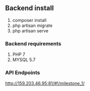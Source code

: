 ## Backend install ##
1. composer install
2. php artisan migrate
3. php artisan serve

### Backend requirements ###
1. PHP 7
2. MYSQL 5.7

### API Endpoints ###
http://159.203.46.95:81/#!/milestone_1/